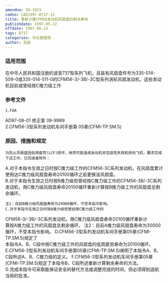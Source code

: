 ```yaml
---
amendno: 39-1923  
cadno: CAD1997-B737-12  
title: 重新计算CFM56发动机风扇盘的剩余寿命  
publishdate: 1997-05-22  
effdate: 1997-06-23  
tags: B737  
categories: 华北管理局  
author: 张森  
---
```

  
### 适用范围  
在中华人民共和国注册的波音737型系列飞机，且装有风扇盘件号为335-014-509-0或335-014-511-0的CFM56-3/-3B/-3C型系列涡轮风扇发动机，这些发动机目前或曾经按C推力级工作  
  
<!--more-->  
### 参考文件  
    1.FAA  
AD97-08-01 修正案 39-9989  
    2.CFM56-3型系列发动机车间手册第 05章(CFMI-TP.SM.5)  
  
### 原因、措施和规定  
    为防止风扇盘因低周疲劳(LCF)损坏，继而可能造成发动机非包容性失效和损伤飞机，要求完成下述工作，已完成者除外：  
A.对于本指令生效之日时按C推力级工作的CFM56-3C系列发动机，在风扇盘累计使用达C推力级风扇盘寿命20100循环之前更换该风扇盘。  
    B.对于本指令生效之日时按B推力级但曾经按C推力级工作的CFM56-3B/-3C系列发动机，用C推力级风扇盘寿命20100循环重新计算按B推力级工作的风扇盘总剩余循环。  
  
    注1：目前B推力级风扇盘寿命为24900循环，不受本指令影响。          
    C.对于本指令生效之日时按A推力级但曾经按C推力级工作的  
  
CFM56-3/-3B/-3C系列发动机，用C推力级风扇盘寿命20100循环重新计  
算按A推力级工作的风扇盘总剩余循环。    注2：目前A推力级风扇盘寿命为30000循环，不受本指令影响。       D.CFM56-3型系列发动机车间手册第05章(CFMI-TP.SM.5)规定了  
本指令A、B、C段中按C推力级工作的风扇盘的低周疲劳寿命为20100循环。     E.CFM56-3型系列发动机车间手册第05章(CFMI-TP.SM.5)阐明了本指令A、B、C段所述A、B、C推力级的定义。     F.CFM56-3型系列发动机车间手册第05章(CFMI-TP.SM.5)规定了本指令B、C段所述重新计算剩余寿命的方法。  
    G.完成本指令可采取能保证安全的替代方法或调整完成的时间，但必须得到适航当局的批准。  

